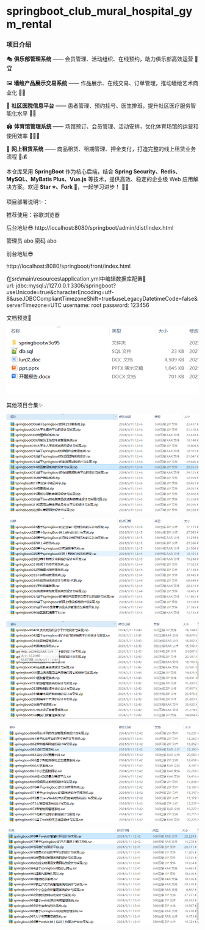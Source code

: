 # springboot_club_mural_hospital_gym_rental
### **项目介绍**

🎭 **俱乐部管理系统** —— 会员管理、活动组织、在线预约，助力俱乐部高效运营 📅🏆

🖼️ **墙绘产品展示交易系统** —— 作品展示、在线交易、订单管理，推动墙绘艺术商业化 🎨🛒

🏥 **社区医院信息平台** —— 患者管理、预约挂号、医生排班，提升社区医疗服务智能化水平 🏥💉

🏟️ **体育馆管理系统** —— 场馆预订、会员管理、活动安排，优化体育场馆的运营和使用效率 🏋️‍♂️📅

🔄 **网上租赁系统** —— 商品租赁、租期管理、押金支付，打造完整的线上租赁业务流程 🛒💰

本仓库采用 **SpringBoot** 作为核心后端，结合 **Spring Security、Redis、MySQL、MyBatis Plus、Vue.js** 等技术，提供高效、稳定的企业级 Web 应用解决方案。欢迎 **Star ⭐、Fork 🍴**，一起学习进步！ 🚀💡

项目部署说明✨：

推荐使用：谷歌浏览器

后台地址😎
http://localhost:8080/springboot/admin/dist/index.html

管理员  abo 密码 abo

前台地址😎

http://localhost:8080/springboot/front/index.html

在src\main\resources\application.yml中编辑数据库配置🎉										
url: jdbc:mysql://127.0.0.1:3306/springboot?useUnicode=true&characterEncoding=utf-8&useJDBCCompliantTimezoneShift=true&useLegacyDatetimeCode=false&serverTimezone=UTC
username: root
password: 123456

文档预览👀

![](./images/预览.png)

其他项目合集✨

![](./images/Snipaste_2025-02-12_14-07-36.png)

![](./images/Snipaste_2025-02-12_14-07-52.png)

![](images/Snipaste_2025-02-12_14-08-03.png)

![](images/Snipaste_2025-02-12_14-08-12.png)

![](images/Snipaste_2025-02-12_14-08-22.png)